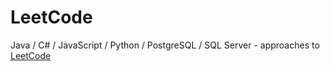 # LeetCode
Java / C# / JavaScript / Python / PostgreSQL / SQL Server - approaches to [LeetCode](https://leetcode.com/)

